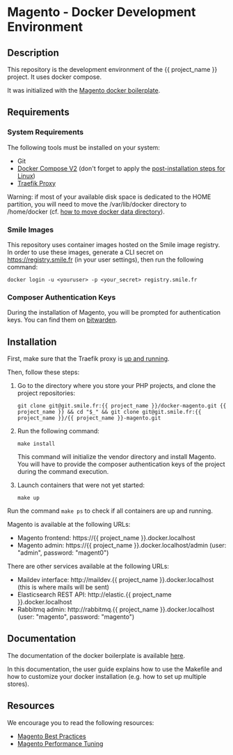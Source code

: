 # Magento - Docker Development Environment

## Description

This repository is the development environment of the {{ project_name }} project.
It uses docker compose.

It was initialized with the [Magento docker boilerplate](https://git.smile.fr/magento2/docker-boilerplate).

## Requirements

### System Requirements

The following tools must be installed on your system:

- Git
- [Docker Compose V2](https://docs.docker.com/engine/install/ubuntu/#install-using-the-repository) (don't forget to apply the [post-installation steps for Linux](https://docs.docker.com/engine/install/linux-postinstall/))
- [Traefik Proxy](https://git.smile.fr/docker/traefik)

Warning: if most of your available disk space is dedicated to the HOME partition, you will need to move the /var/lib/docker directory to /home/docker (cf. [how to move docker data directory](https://www.guguweb.com/2019/02/07/how-to-move-docker-data-directory-to-another-location-on-ubuntu/)).

### Smile Images

This repository uses container images hosted on the Smile image registry.
In order to use these images, generate a CLI secret on https://registry.smile.fr (in your user settings), then run the following command:

```
docker login -u <youruser> -p <your_secret> registry.smile.fr
```

### Composer Authentication Keys

During the installation of Magento, you will be prompted for authentication keys.
You can find them on [bitwarden](https://vault.galaxy.intranet/).

## Installation

First, make sure that the Traefik proxy is [up and running](https://git.smile.fr/docker/traefik#usage).

Then, follow these steps:

1. Go to the directory where you store your PHP projects, and clone the project repositories:

   ```
   git clone git@git.smile.fr:{{ project_name }}/docker-magento.git {{ project_name }} && cd "$_" && git clone git@git.smile.fr:{{ project_name }}/{{ project_name }}-magento.git
   ```

2. Run the following command:

   ```
   make install
   ```

   This command will initialize the vendor directory and install Magento.
   You will have to provide the composer authentication keys of the project during the command execution.

3. Launch containers that were not yet started:

   ```
   make up
   ```

Run the command `make ps` to check if all containers are up and running.

Magento is available at the following URLs:

- Magento frontend: https://{{ project_name }}.docker.localhost
- Magento admin: https://{{ project_name }}.docker.localhost/admin (user: "admin", password: "magent0")

There are other services available at the following URLs:

- Maildev interface: http://maildev.{{ project_name }}.docker.localhost (this is where mails will be sent)
- Elasticsearch REST API: http://elastic.{{ project_name }}.docker.localhost
- Rabbitmq admin: http://rabbitmq.{{ project_name }}.docker.localhost (user: "magento", password: "magento")

## Documentation

The documentation of the docker boilerplate is available [here](https://git.smile.fr/magento2/docker-boilerplate/-/wikis/home).

In this documentation, the user guide explains how to use the Makefile and how to customize your docker installation (e.g. how to set up multiple stores).

## Resources

We encourage you to read the following resources:

- [Magento Best Practices](https://wiki.smile.fr/wiki/Best_Practices_(Magento))
- [Magento Performance Tuning](https://wiki.smile.fr/wiki/Performance_Tuning_(Magento))
